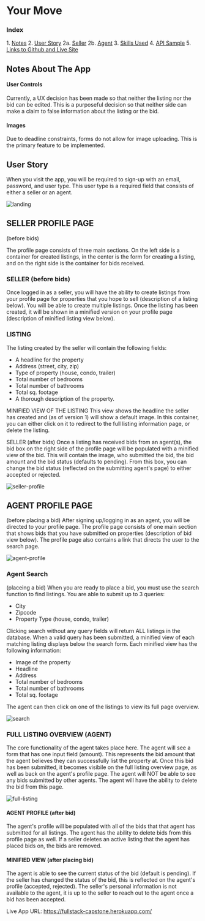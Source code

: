 # Your Move

<h3 id="index">Index</h3>
1. <a href="#notes">Notes</a>
2. <a href="#user">User Story</a>
  2a. <a href="#seller">Seller</a>
  2b. <a href="#agent">Agent</a>
3. <a href="#skills">Skills Used</a>
4. <a href="#api">API Sample</a>
5. <a href="#links">Links to Github and Live Site</a>

 <h2 id="notes">Notes About The App</h2>

#### User Controls 
Currently, a UX decision has been made so that neither the listing nor the bid can be edited. This is a purposeful decision so that neither side can make a claim to false information about the listing or the bid.

#### Images
Due to deadline constraints, forms do not allow for image uploading. This is the primary feature to be implemented.

<h2 id="user">User Story</h2>

When you visit the app, you will be required to sign-up with an email, password, and user type. This user type is a required field that consists of either a seller or an agent.

![landing](https://user-images.githubusercontent.com/34799623/56171174-4c463e00-5fb2-11e9-8b39-a5bde1131b33.jpg)


<h2 id="seller">SELLER PROFILE PAGE</h2> (before bids) 

The profile page consists of three main sections. On the left side is a container for created listings, in the center is the form for creating a listing, and on the right side is the container for bids received.

### SELLER (before bids) 
Once logged in as a seller, you will have the ability to create listings from your profile page for properties that you hope to sell (description of a listing below). You will be able to create multiple listings. Once the listing has been created, it will be shown in a minified version on your profile page (description of minified listing view below).

### LISTING 
The listing created by the seller will contain the following fields:

* A headline for the property
* Address (street, city, zip)
* Type of property (house, condo, trailer)
* Total number of bedrooms
* Total number of bathrooms
* Total sq. footage
* A thorough description of the property.

MINIFIED VIEW OF THE LISTING This view shows the headline the seller has created and (as of version 1) will show a default image. In this container, you can either click on it to redirect to the full listing information page, or delete the listing.

SELLER (after bids) Once a listing has received bids from an agent(s), the bid box on the right side of the profile page will be populated with a minified view of the bid. This will contain the image, who submitted the bid, the bid amount and the bid status (defaults to pending). From this box, you can change the bid status (reflected on the submitting agent's page) to either accepted or rejected.

![seller-profile](https://user-images.githubusercontent.com/34799623/56171180-50725b80-5fb2-11e9-9b16-defd458a1d92.jpg)


<h2 id="agent">AGENT PROFILE PAGE</h2> 

(before placing a bid) After signing up/logging in as an agent, you will be directed to your profile page. The profile page consists of one main section that shows bids that you have submitted on properties (description of bid view below). The profile page also contains a link that directs the user to the search page.

![agent-profile](https://user-images.githubusercontent.com/34799623/56171168-481a2080-5fb2-11e9-8cfb-d295af803abd.jpg)


### Agent Search

(placeing a bid) When you are ready to place a bid, you must use the search function to find listings. You are able to submit up to 3 queries:

* City
* Zipcode
* Property Type (house, condo, trailer) 

Clicking search without any query fields will return ALL listings in the database. When a valid query has been submitted, a minified view of each matching listing displays below the search form. Each minified view has the following information:

* Image of the property
* Headline
* Address
* Total number of bedrooms
* Total number of bathrooms
* Total sq. footage

The agent can then click on one of the listings to view its full page overview.

![search](https://user-images.githubusercontent.com/34799623/56171179-4ea89800-5fb2-11e9-8350-421efd083848.jpg)

### FULL LISTING OVERVIEW (AGENT) 
The core functionality of the agent takes place here. The agent will see a form that has one input field (amount). This represents the bid amount that the agent believes they can successfully list the property at. Once this bid has been submitted, it becomes visibile on the full listing overview page, as well as back on the agent's profile page. The agent will NOT be able to see any bids submitted by other agents. The agent will have the ability to delete the bid from this page.

![full-listing](https://user-images.githubusercontent.com/34799623/56171171-4a7c7a80-5fb2-11e9-83f5-698d6425b87e.jpg)


#### AGENT PROFILE (after bid) 
The agent's profile will be populated with all of the bids that that agent has submitted for all listings. The agent has the ability to delete bids from this profile page as well. If a seller deletes an active listing that the agent has placed bids on, the bids are removed.

#### MINIFIED VIEW (after placing bid) 
The agent is able to see the current status of the bid (default is pending). If the seller has changed the status of the bid, this is reflected on the agent's profile (accepted, rejected). The seller's personal information is not available to the agent, it is up to the seller to reach out to the agent once a bid has been accepted.



Live App URL: https://fullstack-capstone.herokuapp.com/
